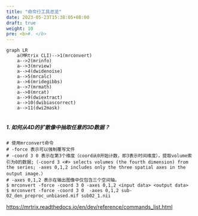 ```yaml
---
title: "命令行工具总览"
date: 2023-05-23T15:38:05+08:00
draft: true
weight: 10
pre: <b>#. </b>
---
```



```mermaid
graph LR
    a(MRtrix CLI)-->1(mrconvert)
    a-->2(mrinfo)
    a-->3(mrview)
    a-->4(dwidenoise)
    a-->5(mrcalc)
    a-->6(mridegibbs)
    a-->7(mrmath)
    a-->8(mrcat)
    a-->9(dwiextract)
    a-->10(dwibiascorrect)
    a-->11(dwi2mask)
  
```

##### 1. 如何从4D的扩散像中抽取任意的3D数据？
```
# 使用mrconvert命令
# -force 表示可以强制覆写文件
# -coord 3 0 表示在第3个维度（coord从0开始计数，即3表示时间维度），提取volume索引为0的数据;（-coord 3 <#> selects volumes (the fourth dimension) from the series; -axes 0,1,2 includes only the three spatial axes in the output image.）
# -axes 0,1,2 表示在输出图像中仅包含三个空间轴。
$ mrconvert -force -coord 3 0 -axes 0,1,2 <input data> <output data>
$ mrconvert -force -coord 3 0  -axes 0,1,2 sub-02_den_preproc_unbiased.mif sub02_1.nii
```

https://mrtrix.readthedocs.io/en/dev/reference/commands_list.html
